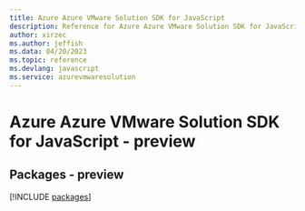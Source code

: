 ```yaml
---
title: Azure Azure VMware Solution SDK for JavaScript
description: Reference for Azure Azure VMware Solution SDK for JavaScript
author: xirzec
ms.author: jeffish
ms.data: 04/20/2023
ms.topic: reference
ms.devlang: javascript
ms.service: azurevmwaresolution
---
```

# Azure Azure VMware Solution SDK for JavaScript - preview
## Packages - preview
[!INCLUDE [packages](azure-vmware-solution-index.md)]
